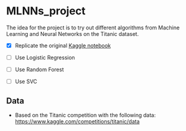 # MLNNs_project

The idea for the project is to try out different algorithms from Machine Learning and Neural Networks on the Titanic dataset.

- [x] Replicate the original [Kaggle notebook](https://www.kaggle.com/code/jamesleslie/titanic-neural-network-for-beginners/notebook)
- [ ] Use Logistic Regression
- [ ] Use Random Forest
- [ ] Use SVC


## Data

- Based on the Titanic competition with the following data: https://www.kaggle.com/competitions/titanic/data
